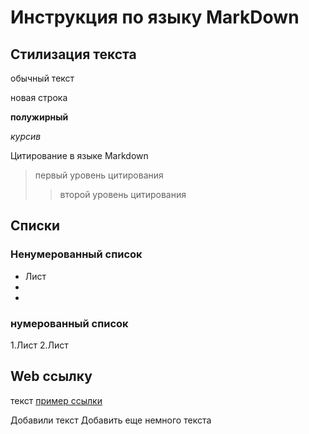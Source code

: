 # Инструкция по языку MarkDown

## Стилизация текста
обычный текст

новая строка

**полужирный**

*курсив*

Цитирование в языке Markdown
> первый уровень цитирования
>> второй уровень цитирования

## Списки
### Ненумерованный список
* Лист
* 
*
### нумерованный список

1.Лист
2.Лист

## Web ссылку
текст [пример ссылки](http.example.com "Всплывающая подсказка")

Добавили текст
Добавить еще немного текста